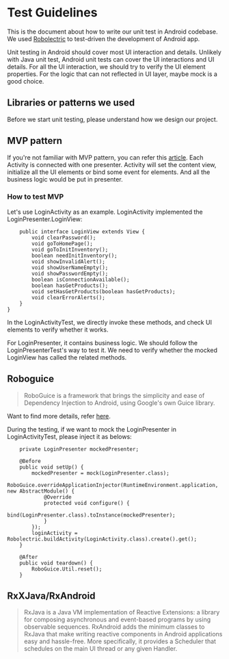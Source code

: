 # Test Guidelines

This is the document about how to write our unit test in Android codebase. We used [Robolectric](http://robolectric.org/)
to test-driven the development of Android app.

Unit testing in Android should cover most UI interaction and details. Unlikely with Java unit test, Android unit tests can cover
the UI interactions and UI details. For all the UI interaction, we should try to verify the UI element properties. For the logic
that can not reflected in UI layer, maybe mock is a good choice.

## Libraries or patterns we used

Before we start unit testing, please understand how we design our project.

## MVP pattern

If you're not familiar with MVP pattern, you can refer this [article](http://antonioleiva.com/mvp-android/). Each Activity is connected with
one presenter. Activity will set the content view, initialize all the UI elements or bind some event for elements. And all the business logic would
be put in presenter.

### How to test MVP

Let's use LoginActivity as an example. LoginActivity implemented the LoginPresenter.LoginView:

```
    public interface LoginView extends View {
        void clearPassword();
        void goToHomePage();
        void goToInitInventory();
        boolean needInitInventory();
        void showInvalidAlert();
        void showUserNameEmpty();
        void showPasswordEmpty();
        boolean isConnectionAvailable();
        boolean hasGetProducts();
        void setHasGetProducts(boolean hasGetProducts);
        void clearErrorAlerts();
    }
}
```

In the LoginActivityTest, we directly invoke these methods, and check UI elements to verify whether it works.

For LoginPresenter, it contains business logic. We should follow the LoginPresenterTest's way to test it. We need to
verify whether the mocked LoginView has called the related methods.

## Roboguice

> RoboGuice is a framework that brings the simplicity and ease of Dependency Injection to Android, using Google's own Guice library.

Want to find more details, refer [here](https://github.com/roboguice/roboguice).

During the testing, if we want to mock the LoginPresenter in LoginActivityTest, please inject it as belows:

```
    private LoginPresenter mockedPresenter;

    @Before
    public void setUp() {
        mockedPresenter = mock(LoginPresenter.class);
        RoboGuice.overrideApplicationInjector(RuntimeEnvironment.application, new AbstractModule() {
            @Override
            protected void configure() {
                bind(LoginPresenter.class).toInstance(mockedPresenter);
            }
        });
        loginActivity = Robolectric.buildActivity(LoginActivity.class).create().get();
    }

    @After
    public void teardown() {
        RoboGuice.Util.reset();
    }
```

## RxXJava/RxAndroid

> RxJava is a Java VM implementation of Reactive Extensions: a library for composing asynchronous and event-based programs by using observable sequences. RxAndroid adds the minimum classes to RxJava that make writing reactive components in Android applications easy and hassle-free. More specifically, it provides a Scheduler that schedules on the main UI thread or any given Handler.



